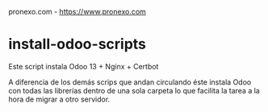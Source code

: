 
pronexo.com - https://www.pronexo.com

# install-odoo-scripts

Este script instala Odoo 13 + Nginx + Certbot

A diferencia de los demás scrips que andan circulando éste instala Odoo con todas las librerías dentro de una sola carpeta lo que facilita 
la tarea a la hora de migrar a otro servidor. 
